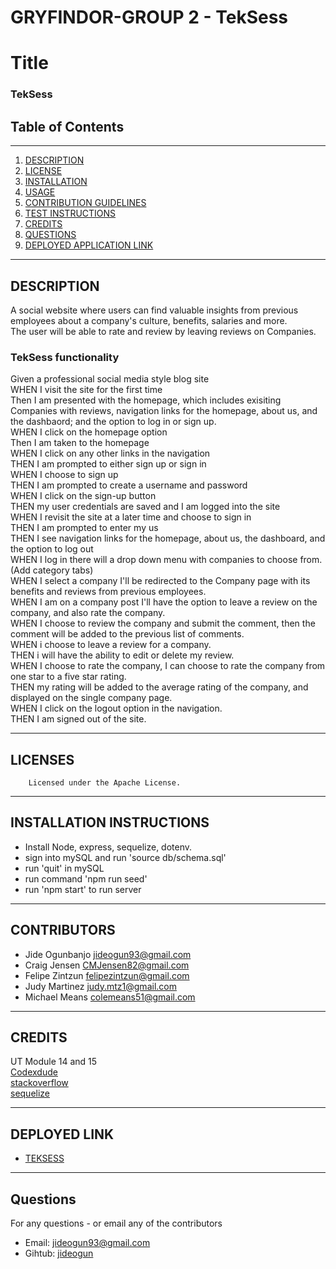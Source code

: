 # GRYFINDOR-GROUP 2 - TekSess

# Title
### TekSess
## Table of Contents
---
1. [DESCRIPTION](#description)
2. [LICENSE](#licenses)
3. [INSTALLATION](#installation-instructions)
4. [USAGE](#usage-information)
5. [CONTRIBUTION GUIDELINES](#contribution-guidelines)
6. [TEST INSTRUCTIONS](#test-instructions)
7. [CREDITS](#credits)
8. [QUESTIONS](#questions)
9. [DEPLOYED APPLICATION LINK](#deployed-link)
---
 ## DESCRIPTION
A social website where users can find valuable insights from previous employees about a company's culture, benefits, salaries and more. <br>
The user will be able to rate and review by leaving reviews on Companies.
 

   ### TekSess functionality
Given a professional social media style blog site <br>
WHEN I visit the site for the first time <br>
Then I am presented with the homepage, which includes exisiting Companies with reviews,
navigation links for the homepage, about us, and the dashbaord; and the option to log in or sign up. <br>
WHEN I click on the homepage option  <br>
Then I am taken to the homepage  <br>
WHEN I click on any other links in the navigation  <br>
THEN I am prompted to either sign up or sign in  <br>
WHEN I choose to sign up <br>
THEN I am prompted to create a username and password <br>
WHEN I click on the sign-up button <br>
THEN my user credentials are saved and I am logged into the site <br>
WHEN I revisit the site at a later time and choose to sign in <br>
THEN I am prompted to enter my us <br>
THEN I see navigation links for the homepage, about us,  the dashboard, and the option to log out <br>
WHEN I log in there will a drop down menu with companies to choose from. (Add category tabs) <br>
WHEN I select a company I'll be redirected to the Company page with its benefits and reviews from previous employees. <br>
WHEN I am on a company post I'll have the option to leave a review on the company, and also rate the company.  <br>
WHEN I choose to review the company and submit the comment, then the comment will be added to the previous list of comments. <br>
WHEN i choose to leave a review for a company. <br>
THEN i will have the ability to edit or delete my review. <br>
WHEN I choose to rate the company, I can choose to rate the company from one star to a five star rating. <br>
THEN my rating will be added to the average rating of the company, and displayed on  the single company page.  <br>
WHEN I click on the logout option in the navigation.  <br>
THEN I am signed out of the site.  <br>

 ---
 ## LICENSES
        Licensed under the Apache License.
 ---
 ## INSTALLATION INSTRUCTIONS
 
 - Install Node, express, sequelize, dotenv.
 - sign into mySQL and run 'source db/schema.sql'
 - run 'quit' in mySQL
 - run command 'npm run seed'
 - run 'npm start' to run server

 ---
 ## CONTRIBUTORS
 - Jide Ogunbanjo  [jideogun93@gmail.com](mailto:jideogun93@gmail.com)
 - Craig Jensen    [CMJensen82@gmail.com](mailto:CMJensen82@gmail.com)
 - Felipe Zintzun  [felipezintzun@gmail.com](mailto:felipezintzun@gmail.com)
 - Judy Martinez   [judy.mtz1@gmail.com](mailto:judy.mtz1@gmail.com)
 - Michael Means   [colemeans51@gmail.com](mailto:colemeans51@gmail.com)

        
 ---

## CREDITS
   UT Module 14 and 15  <br>
   [Codexdude](https://www.youtube.com/watch?v=zDHC4r5eCdY) <br>
   [stackoverflow](https://stackoverflow.com/) <br>
   [sequelize](https://sequelize.org/master/manual/model-basics.html)

---

## DEPLOYED LINK
- [TEKSESS](https://teksess.herokuapp.com/)
   
---
## Questions
For any questions - or email any of the contributors 
- Email: [jideogun93@gmail.com](mailto:jideogun93@gmail.com)
- Gihtub: [jideogun](https://github.com/jideogun)
